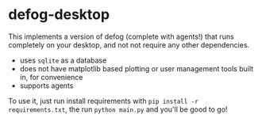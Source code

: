 # defog-desktop

This implements a version of defog (complete with agents!) that runs completely on your desktop, and not not require any other dependencies.

- uses `sqlite` as a database
- does not have matplotlib based plotting or user management tools built in, for convenience
- supports agents

To use it, just run install requirements with `pip install -r requirements.txt`, the run `python main.py` and you'll be good to go!